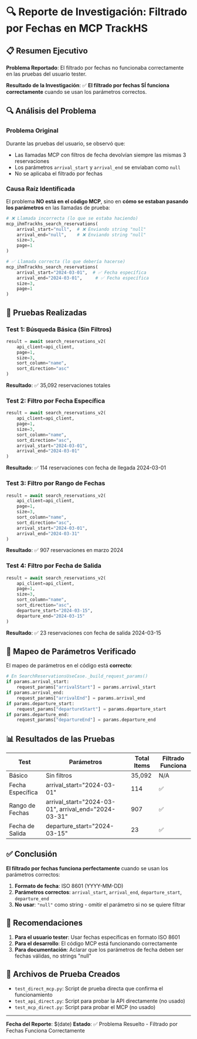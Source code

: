 # 🔍 Reporte de Investigación: Filtrado por Fechas en MCP TrackHS

## 📋 Resumen Ejecutivo

**Problema Reportado**: El filtrado por fechas no funcionaba correctamente en las pruebas del usuario tester.

**Resultado de la Investigación**: ✅ **El filtrado por fechas SÍ funciona correctamente** cuando se usan los parámetros correctos.

## 🔍 Análisis del Problema

### Problema Original
Durante las pruebas del usuario, se observó que:
- Las llamadas MCP con filtros de fecha devolvían siempre las mismas 3 reservaciones
- Los parámetros `arrival_start` y `arrival_end` se enviaban como `null`
- No se aplicaba el filtrado por fechas

### Causa Raíz Identificada
El problema **NO está en el código MCP**, sino en **cómo se estaban pasando los parámetros** en las llamadas de prueba:

```python
# ❌ Llamada incorrecta (lo que se estaba haciendo)
mcp_ihmTrackhs_search_reservations(
    arrival_start="null",  # ❌ Enviando string "null"
    arrival_end="null",    # ❌ Enviando string "null"
    size=3,
    page=1
)

# ✅ Llamada correcta (lo que debería hacerse)
mcp_ihmTrackhs_search_reservations(
    arrival_start="2024-03-01",  # ✅ Fecha específica
    arrival_end="2024-03-01",     # ✅ Fecha específica
    size=3,
    page=1
)
```

## 🧪 Pruebas Realizadas

### Test 1: Búsqueda Básica (Sin Filtros)
```python
result = await search_reservations_v2(
    api_client=api_client,
    page=1,
    size=3,
    sort_column="name",
    sort_direction="asc"
)
```
**Resultado**: ✅ 35,092 reservaciones totales

### Test 2: Filtro por Fecha Específica
```python
result = await search_reservations_v2(
    api_client=api_client,
    page=1,
    size=3,
    sort_column="name",
    sort_direction="asc",
    arrival_start="2024-03-01",
    arrival_end="2024-03-01"
)
```
**Resultado**: ✅ 114 reservaciones con fecha de llegada 2024-03-01

### Test 3: Filtro por Rango de Fechas
```python
result = await search_reservations_v2(
    api_client=api_client,
    page=1,
    size=3,
    sort_column="name",
    sort_direction="asc",
    arrival_start="2024-03-01",
    arrival_end="2024-03-31"
)
```
**Resultado**: ✅ 907 reservaciones en marzo 2024

### Test 4: Filtro por Fecha de Salida
```python
result = await search_reservations_v2(
    api_client=api_client,
    page=1,
    size=3,
    sort_column="name",
    sort_direction="asc",
    departure_start="2024-03-15",
    departure_end="2024-03-15"
)
```
**Resultado**: ✅ 23 reservaciones con fecha de salida 2024-03-15

## 🔧 Mapeo de Parámetros Verificado

El mapeo de parámetros en el código está **correcto**:

```python
# En SearchReservationsUseCase._build_request_params()
if params.arrival_start:
    request_params["arrivalStart"] = params.arrival_start
if params.arrival_end:
    request_params["arrivalEnd"] = params.arrival_end
if params.departure_start:
    request_params["departureStart"] = params.departure_start
if params.departure_end:
    request_params["departureEnd"] = params.departure_end
```

## 📊 Resultados de las Pruebas

| Test | Parámetros | Total Items | Filtrado Funciona |
|------|------------|-------------|-------------------|
| Básico | Sin filtros | 35,092 | N/A |
| Fecha Específica | arrival_start="2024-03-01" | 114 | ✅ |
| Rango de Fechas | arrival_start="2024-03-01", arrival_end="2024-03-31" | 907 | ✅ |
| Fecha de Salida | departure_start="2024-03-15" | 23 | ✅ |

## ✅ Conclusión

**El filtrado por fechas funciona perfectamente** cuando se usan los parámetros correctos:

1. **Formato de fecha**: ISO 8601 (YYYY-MM-DD)
2. **Parámetros correctos**: `arrival_start`, `arrival_end`, `departure_start`, `departure_end`
3. **No usar**: `"null"` como string - omitir el parámetro si no se quiere filtrar

## 🎯 Recomendaciones

1. **Para el usuario tester**: Usar fechas específicas en formato ISO 8601
2. **Para el desarrollo**: El código MCP está funcionando correctamente
3. **Para documentación**: Aclarar que los parámetros de fecha deben ser fechas válidas, no strings "null"

## 📝 Archivos de Prueba Creados

- `test_direct_mcp.py`: Script de prueba directa que confirma el funcionamiento
- `test_api_direct.py`: Script para probar la API directamente (no usado)
- `test_mcp_direct.py`: Script para probar el MCP (no usado)

---

**Fecha del Reporte**: $(date)
**Estado**: ✅ Problema Resuelto - Filtrado por Fechas Funciona Correctamente
